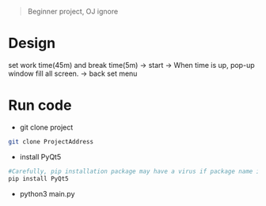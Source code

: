 > Beginner project, OJ ignore

# Design

set work time(45m) and break time(5m) 
-> 
start 
-> 
When time is up, pop-up window fill all screen.
->
back set menu

# Run code

* git clone project
```sh
git clone ProjectAddress
```
* install PyQt5
```sh
#Carefully, pip installation package may have a virus if package name is error.
pip install PyQt5
```
* python3 main.py
